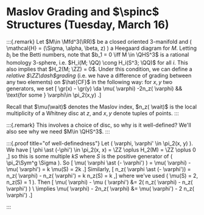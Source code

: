 # Maslov Grading and $\spinc$ Structures (Tuesday, March 16)


:::{.remark}
Let $M\in \Mfd^3(\RR)$ be a closed oriented 3-manifold and \( \mathcal{H} = (\Sigma, \alpha, \beta, z)  \) a Heegaard diagram for $M$.
Letting $b_i$ be the Betti numbers, note that $b_1 = 0 \iff M \in \QHS^3$ is a rational homology 3-sphere, i.e. $H_i(M; \QQ) \cong H_i(S^3; \QQ)$ for all $i$.
This also implies that $H_2(M; \ZZ) = 0$.
Under this condition, we can define a *relative $\ZZ\dash$grading* (i.e. we have a difference of grading between any two elements) on $\hat{CF}$ in the following way: for $x, y$ two generators, we set 
\[
\gr(x) - \gr(y) \da \mu( \varphi) -2n_z( \varphi) && \text{for some } \varphi\in \pi_2(x,y)
.\]

Recall that $\mu(\wait)$ denotes the Maslov index, $n_z( \wait)$ is the local multiplicity of a Whitney disc at $z$, and  $x, y$ denote tuples of points.
:::


:::{.remark}
This involves a choice of disc, so why is it well-defined?
We'll also see why we need $M\in \QHS^3$.
:::


:::{.proof title="of well-definedness"}
Let \( \varphi, \varphi' \in \pi_2(x, y) \).
We have 
\[
\phi \ast (-\phi') \in \pi_2(x, x) = \ZZ \oplus H_2(M) = \ZZ \oplus 0
,\]
so this is some multiple $kS$ where $S$ is the positive generator of \( \pi_2\Sym^g \Sigma \).
So 
\[
\mu( \varphi \ast (- \varphi') ) = \mu( \varphi) - \mu( \varphi') = k \mu(S) = 2k
.\]
Similarly,
\[
n_z( \varphi \ast (- \varphi')) = n_z( \varphi) - n_z( \varphi') = k n_z(S) = k
,\]
where we've used \( \mu(S) = 2, n_z(S) = 1 \).
Then
\[
\mu( \varphi) - \mu ( \varphi') 
&= 2( n_z( \varphi) - n_z( \varphi') ) \\
\implies
\mu( \varphi) - 2n_z( \varphi) 
&= \mu( \varphi') - 2 n_z( \varphi')
.\]




:::




